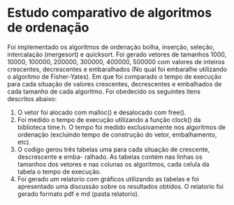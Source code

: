 # Estudo comparativo de algoritmos de ordenação

  Foi implementado os algoritmos de ordenação bolha, inserção, seleção, intercalação (mergesort) e quicksort. Foi gerado vetores de tamanhos 1000, 10000, 100000, 200000, 300000, 400000, 500000 com valores de inteiros crescentes, decrescentes e embaralhados (No qual foi embaralhe utilizando o algoritmo de Fisher-Yates). Em que foi comparado o tempo de execução para cada situação de valores crescentes, decrescentes e embalhados de cada tamanho de cada algoritmo. Foi obedecido os seguintes itens descritos abaixo:

1) O vetor foi alocado com malloc() e desalocado com free().
2) Foi medido o tempo de execução utilizando a função clock() da biblioteca time.h. O tempo foi medido exclusivamente nos algoritmos de ordenação (excluindo tempo de construção do vetor, embalhamento, etc).
3) O codigo gerou três tabelas uma para cada situação de crescente, descrescente e emba- ralhado. As tabelas contém nas linhas os tamanhos dos vetores e nas colunas os algoritmos, cada celula da tabela o tempo de execução.
4) Foi gerado um relatorio com gráficos utilizando as tabelas e foi apresentado uma discussão sobre os resultados obtidos. O relatorio foi gerado formato pdf e md (pasta relatorio).
